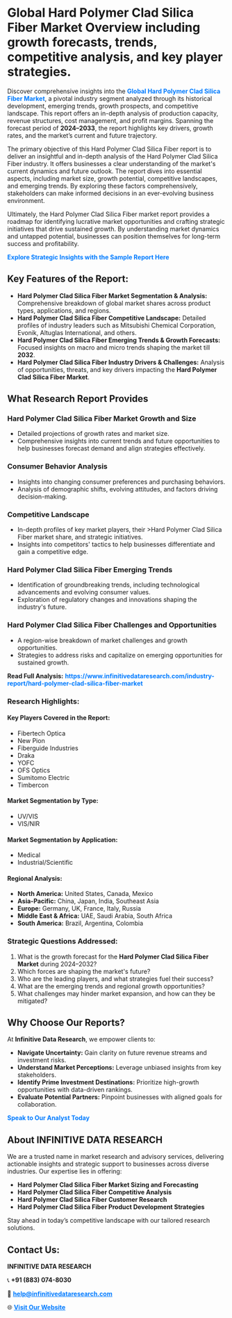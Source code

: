 <h1>Global Hard Polymer Clad Silica Fiber Market Overview including growth forecasts, trends, competitive analysis, and key player strategies.</h1>
<p>
Discover comprehensive insights into the 
<a href="https://www.infinitivedataresearch.com/industry-report/hard-polymer-clad-silica-fiber-market" rel="dofollow" style="color: #007BFF; text-decoration: none;"><strong>Global Hard Polymer Clad Silica Fiber Market</strong></a>, a pivotal industry segment analyzed through its historical development, emerging trends, growth prospects, and competitive landscape. This report offers an in-depth analysis of production capacity, revenue structures, cost management, and profit margins. Spanning the forecast period of <strong>2024–2033</strong>, the report highlights key drivers, growth rates, and the market’s current and future trajectory.
</p>
<p>
The primary objective of this Hard Polymer Clad Silica Fiber report is to deliver an insightful and in-depth analysis of the Hard Polymer Clad Silica Fiber industry. It offers businesses a clear understanding of the market's current dynamics and future outlook. The report dives into essential aspects, including market size, growth potential, competitive landscapes, and emerging trends. By exploring these factors comprehensively, stakeholders can make informed decisions in an ever-evolving business environment.
</p>
<p>
Ultimately, the Hard Polymer Clad Silica Fiber market report provides a roadmap for identifying lucrative market opportunities and crafting strategic initiatives that drive sustained growth. By understanding market dynamics and untapped potential, businesses can position themselves for long-term success and profitability.
</p>
<p>
<a href="https://www.infinitivedataresearch.com/request-sample/reportId=106469" style="color: #007BFF; text-decoration: none;"><strong>Explore Strategic Insights with the Sample Report Here</strong></a>
</p>

<h2>Key Features of the Report:</h2>
<ul>
<li><strong>Hard Polymer Clad Silica Fiber Market Segmentation & Analysis:</strong> Comprehensive breakdown of global market shares across product types, applications, and regions.</li>
<li><strong>Hard Polymer Clad Silica Fiber Competitive Landscape:</strong> Detailed profiles of industry leaders such as Mitsubishi Chemical Corporation, Evonik, Altuglas International, and others.</li>
<li><strong>Hard Polymer Clad Silica Fiber Emerging Trends & Growth Forecasts:</strong> Focused insights on macro and micro trends shaping the market till <strong>2032</strong>.</li>
<li><strong>Hard Polymer Clad Silica Fiber Industry Drivers & Challenges:</strong> Analysis of opportunities, threats, and key drivers impacting the <strong>Hard Polymer Clad Silica Fiber Market</strong>.</li>
</ul>

<h2>What Research Report Provides</h2>
<h3>Hard Polymer Clad Silica Fiber Market Growth and Size</h3>
<ul>
<li>Detailed projections of growth rates and market size.</li>
<li>Comprehensive insights into current trends and future opportunities to help businesses forecast demand and align strategies effectively.</li>
</ul>

<h3>Consumer Behavior Analysis</h3>
<ul>
<li>Insights into changing consumer preferences and purchasing behaviors.</li>
<li>Analysis of demographic shifts, evolving attitudes, and factors driving decision-making.</li>
</ul>

<h3>Competitive Landscape</h3>
<ul>
<li>In-depth profiles of key market players, their >Hard Polymer Clad Silica Fiber market share, and strategic initiatives.</li>
<li>Insights into competitors' tactics to help businesses differentiate and gain a competitive edge.</li>
</ul>

<h3>Hard Polymer Clad Silica Fiber Emerging Trends</h3>
<ul>
<li>Identification of groundbreaking trends, including technological advancements and evolving consumer values.</li>
<li>Exploration of regulatory changes and innovations shaping the industry's future.</li>
</ul>

<h3>Hard Polymer Clad Silica Fiber Challenges and Opportunities</h3>
<ul>
<li>A region-wise breakdown of market challenges and growth opportunities.</li>
<li>Strategies to address risks and capitalize on emerging opportunities for sustained growth.</li>
</ul>
<p><strong>Read Full Analysis:</strong> <a href="https://www.infinitivedataresearch.com/industry-report/hard-polymer-clad-silica-fiber-market" rel="dofollow" style="color: #007BFF; text-decoration: none;"><strong>https://www.infinitivedataresearch.com/industry-report/hard-polymer-clad-silica-fiber-market</strong></a></p>
<h3>Research Highlights:</h3>
<h4>Key Players Covered in the Report:</h4>
<ul><li>Fibertech Optica</li><li>New Pion</li><li>Fiberguide Industries</li><li>Draka</li><li>YOFC</li><li>OFS Optics</li><li>Sumitomo Electric</li><li>Timbercon</li></ul>
<h4>Market Segmentation by Type:</h4>
<ul><li>UV/VIS</li><li>VIS/NIR</li></ul>
<h4>Market Segmentation by Application:</h4>
<ul><li>Medical</li><li>Industrial/Scientific</li></ul>

<h4>Regional Analysis:</h4>
<ul>
<li><strong>North America:</strong> United States, Canada, Mexico</li>
<li><strong>Asia-Pacific:</strong> China, Japan, India, Southeast Asia</li>
<li><strong>Europe:</strong> Germany, UK, France, Italy, Russia</li>
<li><strong>Middle East & Africa:</strong> UAE, Saudi Arabia, South Africa</li>
<li><strong>South America:</strong> Brazil, Argentina, Colombia</li>
</ul>

<h3>Strategic Questions Addressed:</h3>
<ol>
<li>What is the growth forecast for the <strong>Hard Polymer Clad Silica Fiber Market</strong> during 2024–2032?</li>
<li>Which forces are shaping the market's future?</li>
<li>Who are the leading players, and what strategies fuel their success?</li>
<li>What are the emerging trends and regional growth opportunities?</li>
<li>What challenges may hinder market expansion, and how can they be mitigated?</li>
</ol>

<h2>Why Choose Our Reports?</h2>
<p>At <strong>Infinitive Data Research</strong>, we empower clients to:</p>
<ul>
<li><strong>Navigate Uncertainty:</strong> Gain clarity on future revenue streams and investment risks.</li>
<li><strong>Understand Market Perceptions:</strong> Leverage unbiased insights from key stakeholders.</li>
<li><strong>Identify Prime Investment Destinations:</strong> Prioritize high-growth opportunities with data-driven rankings.</li>
<li><strong>Evaluate Potential Partners:</strong> Pinpoint businesses with aligned goals for collaboration.</li>
</ul>
<p><a href="https://www.infinitivedataresearch.com/industry-report/hard-polymer-clad-silica-fiber-market" rel="dofollow" style="color: #007BFF; text-decoration: none;"><strong>Speak to Our Analyst Today</strong></a></p>

<h2>About INFINITIVE DATA RESEARCH</h2>
<p>We are a trusted name in market research and advisory services, delivering actionable insights and strategic support to businesses across diverse industries. Our expertise lies in offering:</p>
<ul>
<li><strong>Hard Polymer Clad Silica Fiber Market Sizing and Forecasting</strong></li>
<li><strong>Hard Polymer Clad Silica Fiber Competitive Analysis</strong></li>
<li><strong>Hard Polymer Clad Silica Fiber Customer Research</strong></li>
<li><strong>Hard Polymer Clad Silica Fiber Product Development Strategies</strong></li>
</ul>
<p>Stay ahead in today’s competitive landscape with our tailored research solutions.</p>

<h2>Contact Us:</h2>
<p><strong>INFINITIVE DATA RESEARCH</strong></p>
<p>📞 <strong>+91 (883) 074-8030</strong></p>
<p>📧 <strong><a href="mailto:help@infinitivedataresearch.com" style="color: #007BFF;">help@infinitivedataresearch.com</a></strong></p>
<p>🌐 <strong><a href="https://www.infinitivedataresearch.com" rel="dofollow" style="color: #007BFF;">Visit Our Website</a></strong></p>